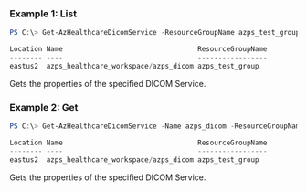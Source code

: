 ### Example 1: List
```powershell
PS C:\> Get-AzHealthcareDicomService -ResourceGroupName azps_test_group -WorkspaceName azps_healthcare_workspace

Location Name                                 ResourceGroupName
-------- ----                                 -----------------
eastus2  azps_healthcare_workspace/azps_dicom azps_test_group
```

Gets the properties of the specified DICOM Service.

### Example 2: Get
```powershell
PS C:\> Get-AzHealthcareDicomService -Name azps_dicom -ResourceGroupName azps_test_group -WorkspaceName azps_healthcare_workspace

Location Name                                 ResourceGroupName
-------- ----                                 -----------------
eastus2  azps_healthcare_workspace/azps_dicom azps_test_group
```

Gets the properties of the specified DICOM Service.